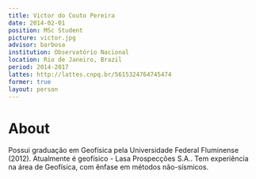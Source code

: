 ```yaml
---
title: Victor do Couto Pereira
date: 2014-02-01
position: MSc Student
picture: victor.jpg
advisor: barbosa
institution: Observatório Nacional
location: Rio de Janeiro, Brazil
period: 2014-2017
lattes: http://lattes.cnpq.br/5615324764745474
former: true
layout: person
---
```


# About

Possui graduação em Geofísica pela Universidade Federal Fluminense (2012).
Atualmente é geofísico - Lasa Prospecções S.A.. Tem experiência na área de
Geofísica, com ênfase em métodos não-sísmicos.
